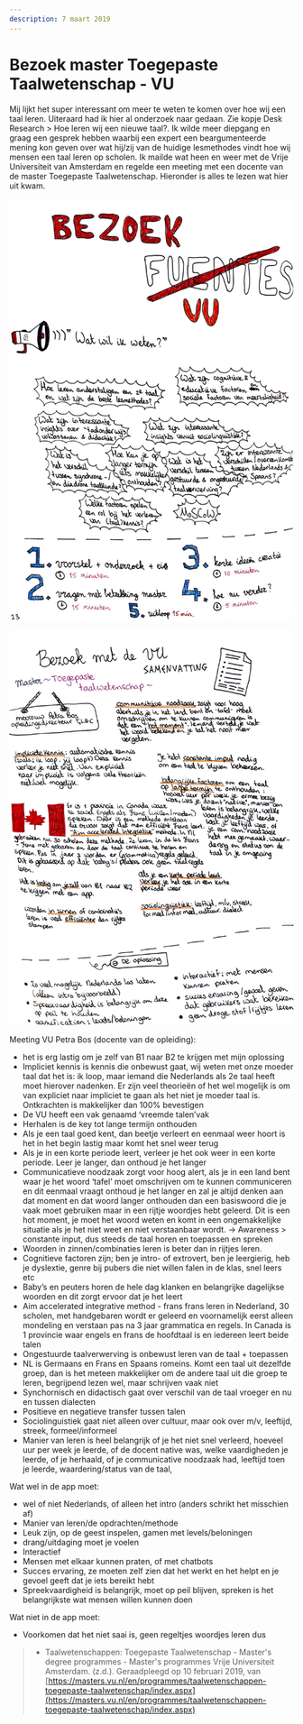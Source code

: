 ```yaml
---
description: 7 maart 2019
---
```


# Bezoek master Toegepaste Taalwetenschap - VU

Mij lijkt het super interessant om meer te weten te komen over hoe wij een taal leren. Uiteraard had ik hier al onderzoek naar gedaan. Zie kopje Desk Research &gt; Hoe leren wij een nieuwe taal?. Ik wilde meer diepgang en graag een gesprek hebben waarbij een expert een beargumenteerde mening kon geven over wat hij/zij van de huidige lesmethodes vindt hoe wij mensen een taal leren op scholen. Ik mailde wat heen en weer met de Vrije Universiteit van Amsterdam en regelde een meeting met een docente van de master Toegepaste Taalwetenschap. Hieronder is alles te lezen wat hier uit kwam.

![](../../.gitbook/assets/scan-7-may-2019-4-18-1.jpg)

![](../../.gitbook/assets/scan-7-may-2019-4-19-1.jpg)

  
Meeting VU Petra Bos \(docente van de opleiding\):

* het is erg lastig om je zelf van B1 naar B2 te krijgen met mijn oplossing
* Impliciet kennis is kennis die onbewust gaat, wij weten met onze moeder taal dat het is: ik loop, maar iemand die Nederlands als 2e taal heeft moet hierover nadenken. Er zijn veel theorieën of het wel mogelijk is om van expliciet naar impliciet te gaan als het niet je moeder taal is. Ontkrachten is makkelijker dan 100% bevestigen
* De VU heeft een vak genaamd ‘vreemde talen’vak
* Herhalen is de key tot lange termijn onthouden
* Als je een taal goed kent, dan beetje verleert en eenmaal weer hoort is het in het begin lastig maar komt het snel weer terug
* Als je in een korte periode leert, verleer je het ook weer in een korte periode. Leer je langer, dan onthoud je het langer
* Communicatieve noodzaak zorgt voor hoog alert, als je in een land bent waar je het woord ‘tafel’ moet omschrijven om te kunnen communiceren en dit eenmaal vraagt onthoud je het langer en zal je altijd denken aan dat moment en dat woord langer onthouden dan een basiswoord die je vaak moet gebruiken maar in een rijtje woordjes hebt geleerd. Dit is een hot moment, je moet het woord weten en komt in een ongemakkelijke situatie als je het niet weet en niet verstaanbaar wordt. -&gt; Awareness &gt; constante input, dus steeds de taal horen en toepassen en spreken
* Woorden in zinnen/combinaties leren is beter dan in rijtjes leren.
* Cognitieve factoren zijn; ben je intro- of extrovert, ben je leergierig, heb je dyslextie, genre bij pubers die niet willen falen in de klas, snel leers etc
* Baby’s en peuters horen de hele dag klanken en belangrijke dagelijkse woorden en dit zorgt ervoor dat je het leert
* Aim accelerated integrative method - frans frans leren in Nederland, 30 scholen, met handgebaren wordt er geleerd en voornamelijk eerst alleen mondeling en verstaan pas na 3 jaar grammatica en regels. In Canada is 1 provincie waar engels en frans de hoofdtaal is en iedereen leert beide talen
* Ongestuurde taalverwerving is onbewust leren van de taal + toepassen
* NL is Germaans en Frans en Spaans romeins. Komt een taal uit dezelfde groep, dan is het meteen makkelijker om de andere taal uit die groep te leren, begrijpend lezen wel, maar schrijven vaak niet
* Synchornisch en didactisch gaat over verschil van de taal vroeger en nu en tussen dialecten
* Positieve en negatieve transfer tussen talen
* Sociolinguistiek gaat niet alleen over cultuur, maar ook over m/v, leeftijd, streek, formeel/informeel
* Manier van leren is heel belangrijk of je het niet snel verleerd, hoeveel uur per week je leerde, of de docent native was, welke vaardigheden je leerde, of je herhaald, of je communicative noodzaak had, leeftijd toen je leerde, waardering/status van de taal,

Wat wel in de app moet:

* wel of niet Nederlands, of alleen het intro \(anders schrikt het misschien af\)
* Manier van leren/de opdrachten/methode
* Leuk zijn, op de geest inspelen, gamen met levels/beloningen
* drang/uitdaging moet je voelen
* Interactief
* Mensen met elkaar kunnen praten, of met chatbots
* Succes ervaring, ze moeten zelf zien dat het werkt en het helpt en je gevoel geeft dat je iets bereikt hebt
* Spreekvaardigheid is belangrijk, moet op peil blijven, spreken is het belangrijkste wat mensen willen kunnen doen 

Wat niet in de app moet:

* Voorkomen dat het niet saai is, geen regeltjes woordjes leren dus 

> * Taalwetenschappen: Toegepaste Taalwetenschap - Master's degree programmes - Master's programmes Vrije Universiteit Amsterdam. \(z.d.\). Geraadpleegd op 10 februari 2019, van [https://masters.vu.nl/en/programmes/taalwetenschappen-toegepaste-taalwetenschap/index.aspx](https://masters.vu.nl/en/programmes/taalwetenschappen-toegepaste-taalwetenschap/index.aspx)

